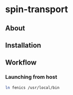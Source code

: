 # spin-transport

## About

## Installation

## Workflow

### Launching from host

```bash
ln fenics /usr/local/bin
```